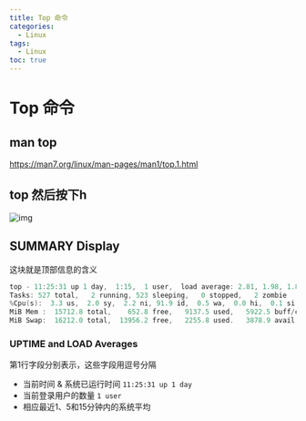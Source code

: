 ```yaml
---
title: Top 命令
categories:
  - Linux
tags:
  - Linux
toc: true
---
```

# Top 命令

## man top

https://man7.org/linux/man-pages/man1/top.1.html

## top 然后按下h

![img](https://fpfl3bbe49.feishu.cn/space/api/box/stream/download/asynccode/?code=YWYyZmZlYTVkMmMyZjE3NDk5NGFlZTJlNGMzMzU2NWZfSnNITlhuNXgyRlN4UWJwcUxOWTFoSFVXb3IzQk9OVDRfVG9rZW46QjNibWJjZzR4b00zNXh4Y2dFVWNCVkRablhiXzE2OTU3MTExNDc6MTY5NTcxNDc0N19WNA)

## SUMMARY Display

这块就是顶部信息的含义

```C
top - 11:25:31 up 1 day,  1:15,  1 user,  load average: 2.81, 1.98, 1.86
Tasks: 527 total,   2 running, 523 sleeping,   0 stopped,   2 zombie
%Cpu(s):  3.3 us,  2.0 sy,  2.2 ni, 91.9 id,  0.5 wa,  0.0 hi,  0.1 si,  0.0 st
MiB Mem :  15712.8 total,    652.8 free,   9137.5 used,   5922.5 buff/cache
MiB Swap:  16212.0 total,  13956.2 free,   2255.8 used.   3878.9 avail Mem 
```

### UPTIME and LOAD Averages

第1行字段分别表示，这些字段用逗号分隔

- 当前时间 & 系统已运行时间 `11:25:31 up 1 day` 
- 当前登录用户的数量 `1 user`
- 相应最近1、5和15分钟内的系统平均